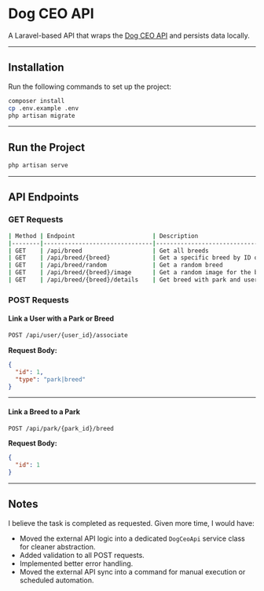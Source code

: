 # Dog CEO API

A Laravel-based API that wraps the [Dog CEO API](https://dog.ceo) and persists data locally.

---

## Installation

Run the following commands to set up the project:

```bash
composer install
cp .env.example .env
php artisan migrate
```

---

## Run the Project

```bash
php artisan serve
```

---

## API Endpoints

### GET Requests
```bash
| Method | Endpoint                      | Description                              |
|--------|-------------------------------|------------------------------------------|
| GET    | /api/breed                    | Get all breeds                           |
| GET    | /api/breed/{breed}            | Get a specific breed by ID or name       |
| GET    | /api/breed/random             | Get a random breed                       |
| GET    | /api/breed/{breed}/image      | Get a random image for the breed         |
| GET    | /api/breed/{breed}/details    | Get breed with park and user info        |
```

### POST Requests

#### Link a User with a Park or Breed

```bash
POST /api/user/{user_id}/associate
```

**Request Body:**

```json
{
  "id": 1,
  "type": "park|breed"
}
```

---

#### Link a Breed to a Park

```bash
POST /api/park/{park_id}/breed
```

**Request Body:**

```json
{
  "id": 1
}
```

---

## Notes

I believe the task is completed as requested. Given more time, I would have:

- Moved the external API logic into a dedicated `DogCeoApi` service class for cleaner abstraction.
- Added validation to all POST requests.
- Implemented better error handling.
- Moved the external API sync into a command for manual execution or scheduled automation.
